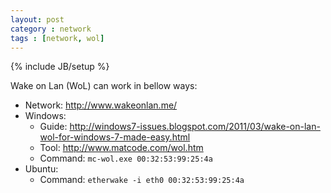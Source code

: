 ```yaml
---
layout: post
category : network
tags : [network, wol]
---
```

{% include JB/setup %}

Wake on Lan (WoL) can work in bellow ways:

- Network: <http://www.wakeonlan.me/>
- Windows:
  - Guide: <http://windows7-issues.blogspot.com/2011/03/wake-on-lan-wol-for-windows-7-made-easy.html>
  - Tool: <http://www.matcode.com/wol.htm>
  - Command: `mc-wol.exe 00:32:53:99:25:4a`
- Ubuntu:
  - Command: `etherwake -i eth0 00:32:53:99:25:4a`
